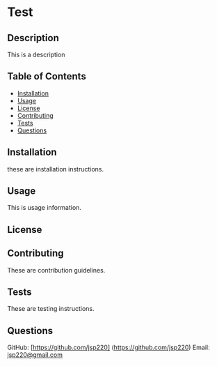 # Test

## Description

This is a description

## Table of Contents

- [Installation](#installation)
- [Usage](#usage)
- [License](#license)
- [Contributing](#contributing)
- [Tests](#tests)
- [Questions](#questions)

## Installation <a name="installation"></a>

these are installation instructions.

## Usage <a name="usage"></a>

This is usage information.

## License <a name="license"></a>



## Contributing <a name="contributing"></a>

These are contribution guidelines.

## Tests <a name="tests"></a>

These are testing instructions.

## Questions <a name="questions"></a>

GitHub: [https://github.com/jsp220] (https://github.com/jsp220)
Email: jsp220@gmail.com